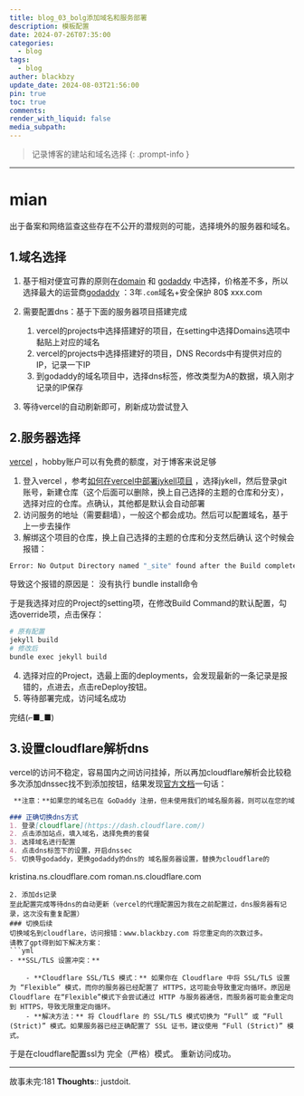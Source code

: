 ```yaml
---
title: blog_03_bolg添加域名和服务部署
description: 模板配置
date: 2024-07-26T07:35:00
categories:
  - blog
tags:
  - blog
auther: blackbzy
update_date: 2024-08-03T21:56:00
pin: true
toc: true
comments: 
render_with_liquid: false
media_subpath: 
---
```


> 记录博客的建站和域名选择
{: .prompt-info }

---

# mian
出于备案和网络监查这些存在不公开的潜规则的可能，选择境外的服务器和域名。
## 1.域名选择
1. 基于相对便宜可靠的原则在[domain](https://www.domain.com/) 和 [godaddy](https://cart.godaddy.com/) 中选择，价格差不多，所以选择最大的运营商[godaddy](https://cart.godaddy.com/) ：3年`.com`域名+安全保护 80$
xxx.com

2. 需要配置dns：基于下面的服务器项目搭建完成
	1. vercel的projects中选择搭建好的项目，在setting中选择Domains选项中黏贴上对应的域名
	2. vercel的projects中选择搭建好的项目，DNS Records中有提供对应的IP，记录一下IP
	3. 到godaddy的域名项目中，选择dns标签，修改类型为A的数据，填入刚才记录的IP保存
3. 等待vercel的自动刷新即可，刷新成功尝试登入
## 2.服务器选择
[vercel](https://vercel.com/) ，hobby账户可以有免费的额度，对于博客来说足够
1. 登入vercel ，参考[如何在vercel中部署jykell项目](https://vercel.com/guides/deploying-jekyll-with-vercel) ，选择jykell，然后登录git账号，新建仓库（这个后面可以删除，换上自己选择的主题的仓库和分支），选择对应的仓库。点确认，其他都是默认会自动部署
2. 访问服务的地址（需要翻墙），一般这个都会成功。然后可以配置域名，基于上一步去操作
3. 解绑这个项目的仓库，换上自己选择的主题的仓库和分支然后确认
这个时候会报错：
```sh
Error: No Output Directory named "_site" found after the Build completed. You can configure the Output Directory in your Project Settings.
```

导致这个报错的原因是：
没有执行 bundle install命令

于是我选择对应的Project的setting项，在修改Build Command的默认配置，勾选override项，点击保存：
```sh
# 原有配置
jekyll build
# 修改后
bundle exec jekyll build
```
4. 选择对应的Project，选最上面的deployments，会发现最新的一条记录是报错的，点进去，点击reDeploy按钮。
5. 等待部署完成，访问域名成功

完结(⌐■_■)

## 3.设置cloudflare解析dns
vercel的访问不稳定，容易国内之间访问挂掉，所以再加cloudflare解析会比较稳
多次添加dnssec找不到添加按钮，结果发现[官方文档](https://www.godaddy.com/zh-sg/help/what-is-dnssec-6135)一句话：
```md
 **注意：**如果您的域名已在 GoDaddy 注册，但未使用我们的域名服务器，则可以在您的域名中手动[添加 DS 记录](https://www.godaddy.com/zh-sg/help/add-a-ds-record-23865)。

### 正确切换dns方式
1. 登录[cloudflare](https://dash.cloudflare.com/)
2. 点击添加站点，填入域名，选择免费的套餐
3. 选择域名进行配置
4. 点击dns标签下的设置，开启dnssec
5. 切换导godaddy，更换godaddy的dns的 域名服务器设置，替换为cloudflare的
```
kristina.ns.cloudflare.com
roman.ns.cloudflare.com
```
2. 添加ds记录
至此配置完成等待dns的自动更新（vercel的代理配置因为我在之前配置过，dns服务器有记录，这次没有重复配置）
### 切换后续
切换域名到cloudflare，访问报错：www.blackbzy.com 将您重定向的次数过多。
请教了gpt得到如下解决方案：
```yml
- **SSL/TLS 设置冲突：**
    
    - **Cloudflare SSL/TLS 模式：** 如果你在 Cloudflare 中将 SSL/TLS 设置为 “Flexible” 模式，而你的服务器已经配置了 HTTPS，这可能会导致重定向循环。原因是 Cloudflare 在“Flexible”模式下会尝试通过 HTTP 与服务器通信，而服务器可能会重定向到 HTTPS，导致无限重定向循环。
    - **解决方法：** 将 Cloudflare 的 SSL/TLS 模式切换为 “Full” 或 “Full (Strict)” 模式。如果服务器已经正确配置了 SSL 证书，建议使用 “Full (Strict)” 模式。
```

于是在cloudflare配置ssl为 完全（严格）模式。
重新访问成功。

---
故事未完:181
**Thoughts**:: justdoit.
